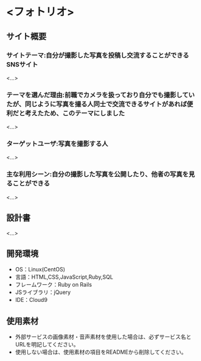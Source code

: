 # <フォトリオ>

## サイト概要
### サイトテーマ:自分が撮影した写真を投稿し交流することができるSNSサイト
<...>

### テーマを選んだ理由:前職でカメラを扱っており自分でも撮影していたが、同じように写真を撮る人同士で交流できるサイトがあれば便利だと考えたため、このテーマにしました
<...>

### ターゲットユーザ:写真を撮影する人
<...>

### 主な利用シーン:自分の撮影した写真を公開したり、他者の写真を見ることができる
<...>

## 設計書
<...>

## 開発環境
- OS：Linux(CentOS)
- 言語：HTML,CSS,JavaScript,Ruby,SQL
- フレームワーク：Ruby on Rails
- JSライブラリ：jQuery
- IDE：Cloud9

## 使用素材
- 外部サービスの画像素材・音声素材を使用した場合は、必ずサービス名とURLを明記してください。
- 使用しない場合は、使用素材の項目をREADMEから削除してください。